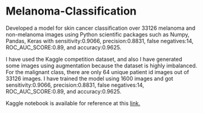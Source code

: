 # Melanoma-Classification
Developed a model for skin cancer classification over 33126 melanoma and non-melanoma images using Python scientific packages such as Numpy, Pandas, Keras with sensitivity:0.9066, 
precision:0.8831, false negatives:14, ROC_AUC_SCORE:0.89, and accuracy:0.9625.

I have used the Kaggle competition dataset, and also I have generated some images using augmentation because the dataset is highly imbalanced. For the malignant class, there are 
only 64 unique patient id images out of 33126 images. I have trained the model using 1600 images and got sensitivity:0.9066, precision:0.8831, false negatives:14, 
ROC_AUC_SCORE:0.89, and accuracy:0.9625. 

Kaggle notebook is available for reference at this [link.](https://www.kaggle.com/margipatel/finalsubmission-melanomaclassification)



